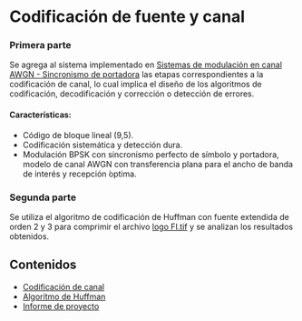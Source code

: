 # Codificación de fuente y canal

### Primera parte
Se agrega al sistema implementado en [Sistemas de modulación en canal AWGN - Sincronismo de portadora](https://github.com/ivan-svetlich/digital-communications/tree/main/modulation-and-synchronization) las etapas correspondientes a la codificación de canal, lo cual implica el diseño de los algoritmos de codificación, decodificación y corrección o detección de errores.
#### Características:
* Código de bloque lineal (9,5).
* Codificación sistemática y detección dura.
* Modulación BPSK con sincronismo perfecto de símbolo y portadora, modelo de canal AWGN con transferencia plana para el ancho de banda de interés y recepción ́optima.

### Segunda parte
Se utiliza el algoritmo de codificación de Huffman con fuente extendida de orden 2 y 3 para comprimir el archivo [logo FI.tif](https://github.com/ivan-svetlich/digital-communications/blob/main/source-and-channel-encoding/logo%20FI.tif) y se analizan los resultados obtenidos.


## Contenidos
* [Codificación de canal](https://github.com/ivan-svetlich/digital-communications/blob/main/modulation-and-synchronization/modulation-and-synchronization.m)
* [Algorítmo de Huffman](https://github.com/ivan-svetlich/digital-communications/blob/main/source-and-channel-encoding/huffman-algorithm.m)
* [Informe de proyecto](https://github.com/ivan-svetlich/digital-communications/blob/main/modulation-and-synchronization/Sistemas%20de%20modulaci%C3%B3n%20en%20canal%20AWGN%20-%20Sincronismo%20de%20portadora.pdf)
